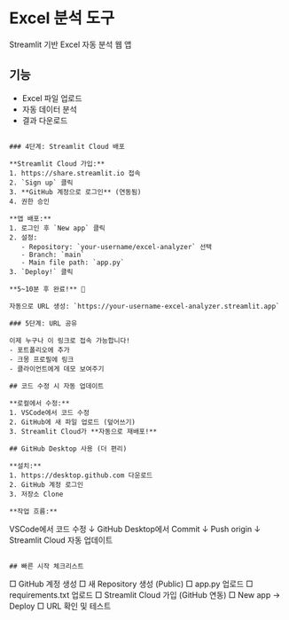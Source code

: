# Excel 분석 도구

Streamlit 기반 Excel 자동 분석 웹 앱

## 기능
- Excel 파일 업로드
- 자동 데이터 분석
- 결과 다운로드
```

### 4단계: Streamlit Cloud 배포

**Streamlit Cloud 가입:**
1. https://share.streamlit.io 접속
2. `Sign up` 클릭
3. **GitHub 계정으로 로그인** (연동됨)
4. 권한 승인

**앱 배포:**
1. 로그인 후 `New app` 클릭
2. 설정:
   - Repository: `your-username/excel-analyzer` 선택
   - Branch: `main`
   - Main file path: `app.py`
3. `Deploy!` 클릭

**5~10분 후 완료!** 🎉

자동으로 URL 생성: `https://your-username-excel-analyzer.streamlit.app`

### 5단계: URL 공유

이제 누구나 이 링크로 접속 가능합니다!
- 포트폴리오에 추가
- 크몽 프로필에 링크
- 클라이언트에게 데모 보여주기

## 코드 수정 시 자동 업데이트

**로컬에서 수정:**
1. VSCode에서 코드 수정
2. GitHub에 새 파일 업로드 (덮어쓰기)
3. Streamlit Cloud가 **자동으로 재배포!**

## GitHub Desktop 사용 (더 편리)

**설치:**
1. https://desktop.github.com 다운로드
2. GitHub 계정 로그인
3. 저장소 Clone

**작업 흐름:**
```
VSCode에서 코드 수정
↓
GitHub Desktop에서 Commit
↓
Push origin
↓
Streamlit Cloud 자동 업데이트
```

## 빠른 시작 체크리스트
```
□ GitHub 계정 생성
□ 새 Repository 생성 (Public)
□ app.py 업로드
□ requirements.txt 업로드
□ Streamlit Cloud 가입 (GitHub 연동)
□ New app → Deploy
□ URL 확인 및 테스트